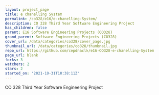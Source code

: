 ```yaml
---
layout: project_page
title: e chanelling System
permalink: /co328/e16/e-chanelling-System/
description: CO 328 Third Year Software Engineering Project
has_children: false
parent: E16 Software Engineering Projects (CO328)
grand_parent: Software Engineering Projects (CO328)
cover_url: /data/categories/co328/cover_page.jpg
thumbnail_url: /data/categories/co328/thumbnail.jpg
repo_url: https://github.com/cepdnaclk/e16-CO328-e-chanelling-System
page_url: blank
forks: 3
watchers: 2
stars: 2
started_on: '2021-10-31T10:38:11Z'
---
```


CO 328 Third Year Software Engineering Project